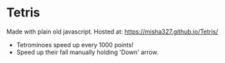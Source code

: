 # Tetris

Made with plain old javascript. Hosted at: https://misha327.github.io/Tetris/

- Tetrominoes speed up every 1000 points!
- Speed up their fall manually holding 'Down' arrow.
